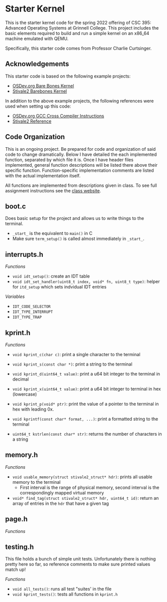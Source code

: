 # Starter Kernel
This is the starter kernel code for the spring 2022 offering of CSC 395: Advanced Operating Systems at Grinnell College. This project includes the basic elements required to build and run a simple kernel on an x86_64 machine emulated with QEMU.

Specifically, this starter code comes from Professor Charlie Curtsinger. 

## Acknowledgements
This starter code is based on the following example projects:
- [OSDev.org Bare Bones Kernel](https://wiki.osdev.org/Bare_bones)
- [Stivale2 Barebones Kernel](https://github.com/stivale/stivale2-barebones)

In addition to the above example projects, the following references were used when setting up this code:
- [OSDev.org GCC Cross Compiler Instructions](https://wiki.osdev.org/GCC_Cross-Compiler)
- [Stivale2 Reference](https://github.com/stivale/stivale/blob/master/STIVALE2.md)


## Code Organization
This is an ongoing project. Be prepared for code and organization of said code to change dramatically. Below I have detailed the each implemented function, separated by which file it is. Once I have header files implemented, general function descriptions will be listed there above their specific function. Function-specific implementation comments are listed with the actual implementation itself. 

All functions are implemented from descriptions given in class. To see full assignment instructions see the [class website](https://curtsinger.cs.grinnell.edu/teaching/2022S/CSC395/).

boot.c
-------
Does basic setup for the project and allows us to write things to the terminal. 
* `_start_` is the equivalent to `main()` in C
* Make sure `term_setup()` is called almost immediately in `_start_`.  

interrupts.h
----------
_Functions_
- `void idt_setup()`: create an IDT table 
- `void idt_set_handler(uint8_t index, void* fn, uint8_t type)`: helper for `itd_setup` which sets indvidual IDT entries

_Variables_
- `IDT_CODE_SELECTOR`
- `IDT_TYPE_INTERRUPT`
- `IDT_TYPE_TRAP` 

kprint.h
--------
_Functions_
- `void kprint_c(char c)`: print a single character to the terminal
- `void kprint_s(const char *)`: print a string to the terminal
- `void kprint_d(uint64_t value)`: print a u64 bit integer to the terminal in decimal
- `void kprint_x(uint64_t value)`: print a u64 bit integer to terminal in hex (lowercase)
- `void kprint_p(void* ptr)`: print the value of a pointer to the terminal in hex with leading 0x. 
- `void kprintf(const char* format, ...)`: print a formatted string to the terminal

- `uint64_t kstrlen(const char* str)`: returns the number of characters in a string

memory.h
--------
_Functions_
- `void usable_memory(struct stivale2_struct* hdr)`: prints all usable memory to the terminal
    - First interval is the range of physical memory, second interval is the correspondingly mapped virtual memory 
- `void* find_tag(struct stivale2_struct* hdr, uint64_t id)`: return an array of entries in the `hdr` that have a given tag 

page.h
------
_Functions_


testing.h
---------
This file holds a bunch of simple unit tests. Unfortunately there is nothing pretty here so far, so reference comments to make sure printed values match up!

_Functions_
- `void all_tests()`: runs all test "suites' in the file
- `void kprint_tests()`: tests all functions in `kprint.h`

